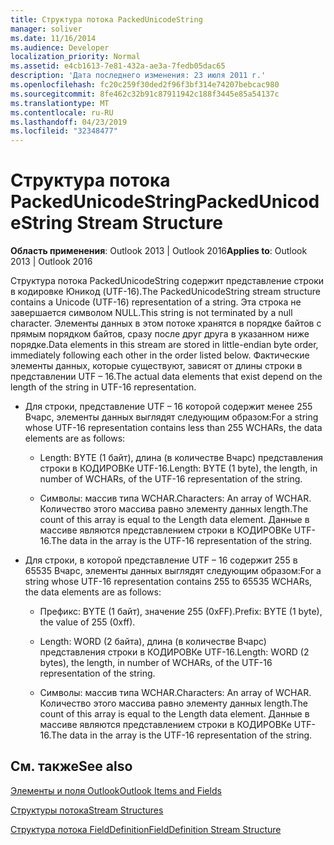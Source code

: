 ```yaml
---
title: Структура потока PackedUnicodeString
manager: soliver
ms.date: 11/16/2014
ms.audience: Developer
localization_priority: Normal
ms.assetid: e4cb1613-7e81-432a-ae3a-7fedb05dac65
description: 'Дата последнего изменения: 23 июля 2011 г.'
ms.openlocfilehash: fc20c259f30ded2f96f3bf314e74207bebcac980
ms.sourcegitcommit: 8fe462c32b91c87911942c188f3445e85a54137c
ms.translationtype: MT
ms.contentlocale: ru-RU
ms.lasthandoff: 04/23/2019
ms.locfileid: "32348477"
---
```

# <a name="packedunicodestring-stream-structure"></a><span data-ttu-id="a823b-103">Структура потока PackedUnicodeString</span><span class="sxs-lookup"><span data-stu-id="a823b-103">PackedUnicodeString Stream Structure</span></span>

  
  
<span data-ttu-id="a823b-104">**Область применения**: Outlook 2013 | Outlook 2016</span><span class="sxs-lookup"><span data-stu-id="a823b-104">**Applies to**: Outlook 2013 | Outlook 2016</span></span> 
  
<span data-ttu-id="a823b-105">Структура потока PackedUnicodeString содержит представление строки в кодировке Юникод (UTF-16).</span><span class="sxs-lookup"><span data-stu-id="a823b-105">The PackedUnicodeString stream structure contains a Unicode (UTF-16) representation of a string.</span></span> <span data-ttu-id="a823b-106">Эта строка не завершается символом NULL.</span><span class="sxs-lookup"><span data-stu-id="a823b-106">This string is not terminated by a null character.</span></span> <span data-ttu-id="a823b-107">Элементы данных в этом потоке хранятся в порядке байтов с прямым порядком байтов, сразу после друг друга в указанном ниже порядке.</span><span class="sxs-lookup"><span data-stu-id="a823b-107">Data elements in this stream are stored in little-endian byte order, immediately following each other in the order listed below.</span></span> <span data-ttu-id="a823b-108">Фактические элементы данных, которые существуют, зависят от длины строки в представлении UTF – 16.</span><span class="sxs-lookup"><span data-stu-id="a823b-108">The actual data elements that exist depend on the length of the string in UTF-16 representation.</span></span>
  
- <span data-ttu-id="a823b-109">Для строки, представление UTF – 16 которой содержит менее 255 Вчарс, элементы данных выглядят следующим образом:</span><span class="sxs-lookup"><span data-stu-id="a823b-109">For a string whose UTF-16 representation contains less than 255 WCHARs, the data elements are as follows:</span></span>
    
  - <span data-ttu-id="a823b-110">Length: BYTE (1 байт), длина (в количестве Вчарс) представления строки в КОДИРОВКе UTF-16.</span><span class="sxs-lookup"><span data-stu-id="a823b-110">Length: BYTE (1 byte), the length, in number of WCHARs, of the UTF-16 representation of the string.</span></span>
    
  - <span data-ttu-id="a823b-111">Символы: массив типа WCHAR.</span><span class="sxs-lookup"><span data-stu-id="a823b-111">Characters: An array of WCHAR.</span></span> <span data-ttu-id="a823b-112">Количество этого массива равно элементу данных length.</span><span class="sxs-lookup"><span data-stu-id="a823b-112">The count of this array is equal to the Length data element.</span></span> <span data-ttu-id="a823b-113">Данные в массиве являются представлением строки в КОДИРОВКе UTF-16.</span><span class="sxs-lookup"><span data-stu-id="a823b-113">The data in the array is the UTF-16 representation of the string.</span></span>
    
- <span data-ttu-id="a823b-114">Для строки, в которой представление UTF – 16 содержит 255 в 65535 Вчарс, элементы данных выглядят следующим образом:</span><span class="sxs-lookup"><span data-stu-id="a823b-114">For a string whose UTF-16 representation contains 255 to 65535 WCHARs, the data elements are as follows:</span></span>
    
  - <span data-ttu-id="a823b-115">Префикс: BYTE (1 байт), значение 255 (0xFF).</span><span class="sxs-lookup"><span data-stu-id="a823b-115">Prefix: BYTE (1 byte), the value of 255 (0xff).</span></span>
    
  - <span data-ttu-id="a823b-116">Length: WORD (2 байта), длина (в количестве Вчарс) представления строки в КОДИРОВКе UTF-16.</span><span class="sxs-lookup"><span data-stu-id="a823b-116">Length: WORD (2 bytes), the length, in number of WCHARs, of the UTF-16 representation of the string.</span></span>
    
  - <span data-ttu-id="a823b-117">Символы: массив типа WCHAR.</span><span class="sxs-lookup"><span data-stu-id="a823b-117">Characters: An array of WCHAR.</span></span> <span data-ttu-id="a823b-118">Количество этого массива равно элементу данных length.</span><span class="sxs-lookup"><span data-stu-id="a823b-118">The count of this array is equal to the Length data element.</span></span> <span data-ttu-id="a823b-119">Данные в массиве являются представлением строки в КОДИРОВКе UTF-16.</span><span class="sxs-lookup"><span data-stu-id="a823b-119">The data in the array is the UTF-16 representation of the string.</span></span>
    
## <a name="see-also"></a><span data-ttu-id="a823b-120">См. также</span><span class="sxs-lookup"><span data-stu-id="a823b-120">See also</span></span>



[<span data-ttu-id="a823b-121">Элементы и поля Outlook</span><span class="sxs-lookup"><span data-stu-id="a823b-121">Outlook Items and Fields</span></span>](outlook-items-and-fields.md)
  
[<span data-ttu-id="a823b-122">Структуры потока</span><span class="sxs-lookup"><span data-stu-id="a823b-122">Stream Structures</span></span>](stream-structures.md)
  
[<span data-ttu-id="a823b-123">Структура потока FieldDefinition</span><span class="sxs-lookup"><span data-stu-id="a823b-123">FieldDefinition Stream Structure</span></span>](fielddefinition-stream-structure.md)

